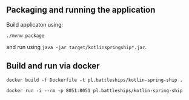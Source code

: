 ## Packaging and running the application

Build applicaton using:
```shell script
./mvnw package
```

and run using `java -jar target/kotlinspringship*.jar`.

## Build and run via docker

`docker build -f Dockerfile -t pl.battleships/kotlin-spring-ship .`

`docker run -i --rm -p 8051:8051 pl.battleships/kotlin-spring-ship`
